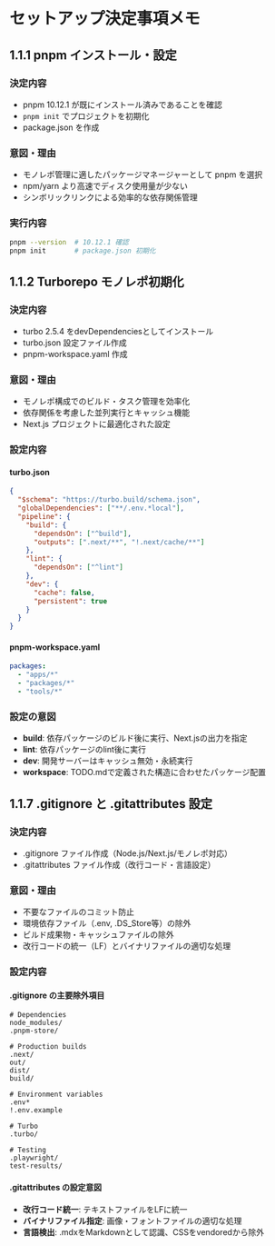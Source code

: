 # セットアップ決定事項メモ

## 1.1.1 pnpm インストール・設定

### 決定内容
- pnpm 10.12.1 が既にインストール済みであることを確認
- `pnpm init` でプロジェクトを初期化
- package.json を作成

### 意図・理由
- モノレポ管理に適したパッケージマネージャーとして pnpm を選択
- npm/yarn より高速でディスク使用量が少ない
- シンボリックリンクによる効率的な依存関係管理

### 実行内容
```bash
pnpm --version  # 10.12.1 確認
pnpm init       # package.json 初期化
```

## 1.1.2 Turborepo モノレポ初期化

### 決定内容
- turbo 2.5.4 をdevDependenciesとしてインストール
- turbo.json 設定ファイル作成
- pnpm-workspace.yaml 作成

### 意図・理由
- モノレポ構成でのビルド・タスク管理を効率化
- 依存関係を考慮した並列実行とキャッシュ機能
- Next.js プロジェクトに最適化された設定

### 設定内容

#### turbo.json
```json
{
  "$schema": "https://turbo.build/schema.json",
  "globalDependencies": ["**/.env.*local"],
  "pipeline": {
    "build": {
      "dependsOn": ["^build"],
      "outputs": [".next/**", "!.next/cache/**"]
    },
    "lint": {
      "dependsOn": ["^lint"]
    },
    "dev": {
      "cache": false,
      "persistent": true
    }
  }
}
```

#### pnpm-workspace.yaml
```yaml
packages:
  - "apps/*"
  - "packages/*"  
  - "tools/*"
```

### 設定の意図
- **build**: 依存パッケージのビルド後に実行、Next.jsの出力を指定
- **lint**: 依存パッケージのlint後に実行
- **dev**: 開発サーバーはキャッシュ無効・永続実行
- **workspace**: TODO.mdで定義された構造に合わせたパッケージ配置

## 1.1.7 .gitignore と .gitattributes 設定

### 決定内容
- .gitignore ファイル作成（Node.js/Next.js/モノレポ対応）
- .gitattributes ファイル作成（改行コード・言語設定）

### 意図・理由
- 不要なファイルのコミット防止
- 環境依存ファイル（.env, .DS_Store等）の除外
- ビルド成果物・キャッシュファイルの除外
- 改行コードの統一（LF）とバイナリファイルの適切な処理

### 設定内容

#### .gitignore の主要除外項目
```
# Dependencies
node_modules/
.pnpm-store/

# Production builds  
.next/
out/
dist/
build/

# Environment variables
.env*
!.env.example

# Turbo
.turbo/

# Testing
.playwright/
test-results/
```

#### .gitattributes の設定意図
- **改行コード統一**: テキストファイルをLFに統一
- **バイナリファイル指定**: 画像・フォントファイルの適切な処理
- **言語検出**: .mdxをMarkdownとして認識、CSSをvendoredから除外